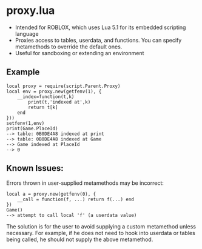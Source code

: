 proxy.lua
===================
* Intended for ROBLOX, which uses Lua 5.1 for its embedded scripting language
* Proxies access to tables, userdata, and functions. You can specify metamethods to override the default ones.
* Useful for sandboxing or extending an environment

Example
------------------
    local proxy = require(script.Parent.Proxy)
    local env = proxy.new(getfenv(1), {
        __index=function(t,k)
            print(t,'indexed at',k)
            return t[k]
        end
    }))
    setfenv(1,env)
    print(Game.PlaceId)
    --> table: 0B0DE4A8 indexed at print
    --> table: 0B0DE4A8 indexed at Game
    --> Game indexed at PlaceId
    --> 0

Known Issues:
------------------
Errors thrown in user-supplied metamethods may be incorrect:

    local a = proxy.new(getfenv(0), {
        __call = function(f, ...) return f(...) end
    })
    Game()
    --> attempt to call local 'f' (a userdata value)
    
The solution is for the user to avoid supplying a custom metamethod unless necessary. For example, if he does not need to hook into userdata or tables being called, he should not supply the above metamethod.
